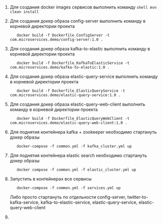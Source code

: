1) Для создания docker images сервисов выполнить команду ```shell mvn clean install```
2) Для создания докер образа config-server выполнить команду в корневой директории проекта 
   ```shell
      docker build -f Dockerfile_ConfigServer -t com.microservices.demo/config-server:1.0 . 
   ```
3) Для создания докер образа kafka-to-elastic выполнить команду в корневой директории проекта
   ```shell
      docker build -f Dockerfile_KafkaToElasticService -t com.microservices.demo/kafka-to-elastic:1.0 .
   ```   
4) Для создания докер образа elastic-query-service выполнить команду в корневой директории проекта
   ```shell
      docker build -f Dockerfile_ElasticQueryService -t com.microservices.demo/elastic-query-service:1.0 .
   ```      
5) Для создания докер образа elastic-query-web-client выполнить команду в корневой директории проекта
   ```shell
      docker build -f Dockerfile_ElasticQueryWebClient -t com.microservices.demo/elastic-query-web-client:1.0 .
   ```       
6) Для поднятия контейнера kafka + zookeeper необходимо стартануть докер образы 
    ```shell
       docker-compose -f common.yml -f kafka_cluster.yml up
    ```
7) Для поднятия контейнера elastic search необходимо стартануть докер образы
    ```shell
       docker compose -f common.yml -f elastic_cluster.yml up
    ```   
8) Запустить в контейнерах все сервисы
    ```shell
       docker-compose -f common.yml -f services.yml up
    ```      
   Либо просто стартануть по отдельности config-server, twitter-to-kafka-service, kafka-to-elastic-service, elastic-query-service, elastic-query-web-client

9) 
